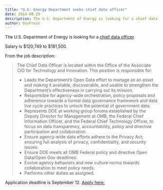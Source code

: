 ```yaml
---
title: "U.S. Energy Department seeks chief data officer"
date: 2014-08-29
description: The U.S. Department of Energy is looking for a chief data officer.
author: GovFresh
---
```


The U.S. Department of Energy is looking for a <a href="https://www.usajobs.gov/GetJob/ViewDetails/379737400">chief data officer</a>.

Salary is $120,749 to $181,500.

From the job description:

<blockquote>The Chief Data Officer is located within the Office of the Associate CIO for Technology and Innovation. This position is responsible for:

<ul>
	<li>Leads the Department’s Open Data effort to manage as an asset and making it available, discoverable, and usable to strengthen the Department’s effectiveness in carrying out its mission.</li>
	<li>Responsible for agency-wide orchestration, policy proposals and adherence towards a formal data governance framework and data live cycle practices to unlock the potential of government data.</li>
	<li>Represents DOE at working group forums established by the Deputy Director for Management at OMB, the Federal Chief Information Officer, and the Federal Chief Technology Officer, to focus on data transparency, accountability, policy and directive participation and collaboration.</li>
	<li>Ensure agency-wide data efforts adhere to the Privacy Act; ensuring full analysis of privacy, confidentiality, and security issues.</li>
	<li>Ensure DOE meets all OMB Federal policy and directive Open Data/Open Gov deadlines.</li>
	<li>Evolve agency behaviors and new culture norms towards collaboration to meet policy needs.</li>
	<li>Performs other duties as assigned.</li>
</ul>
</blockquote>

Application deadline is September 12. <a href="https://www.usajobs.gov/GetJob/ViewDetails/379737400">Apply here.</a>
